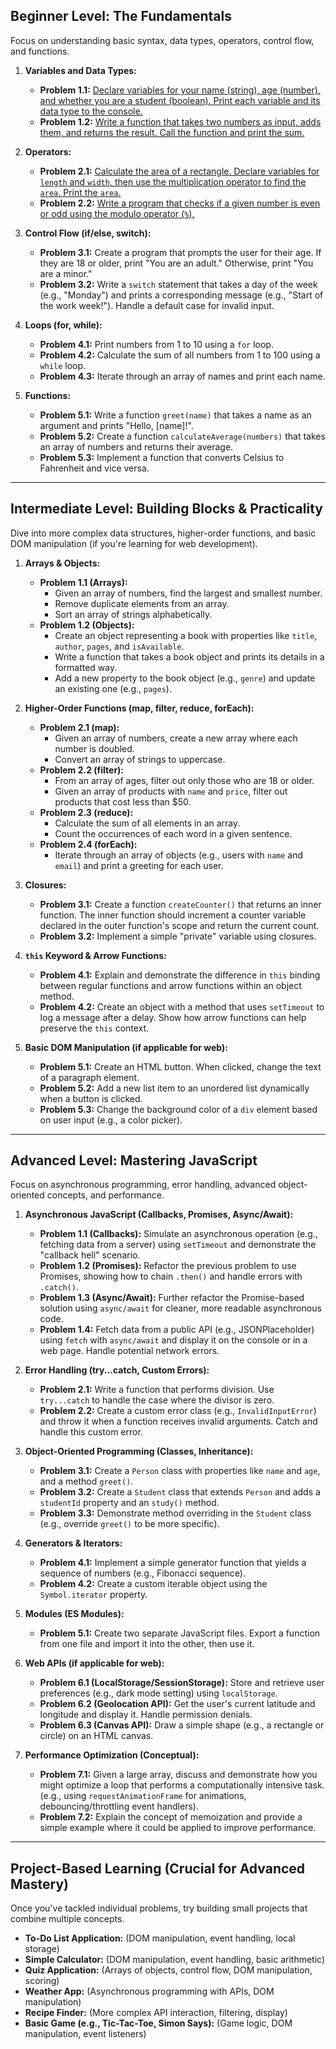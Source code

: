 ## **Beginner Level: The Fundamentals**

Focus on understanding basic syntax, data types, operators, control flow, and functions.

1. **Variables and Data Types:**
    
    - **Problem 1.1:** [Declare variables for your name (string), age (number), and whether you are a student (boolean). Print each variable and its data type to the console.](variable.js)
    - **Problem 1.2:** [Write a function that takes two numbers as input, adds them, and returns the result. Call the function and print the sum.](sum.js)
2. **Operators:**
    
    - **Problem 2.1:** [Calculate the area of a rectangle. Declare variables for `length` and `width`, then use the multiplication operator to find the `area`. Print the `area`.](rect_area.js)
    - **Problem 2.2:** [Write a program that checks if a given number is even or odd using the modulo operator (`%`).](even-odd.js)
3. **Control Flow (if/else, switch):**
    
    - **Problem 3.1:** Create a program that prompts the user for their age. If they are 18 or older, print "You are an adult." Otherwise, print "You are a minor."
    - **Problem 3.2:** Write a `switch` statement that takes a day of the week (e.g., "Monday") and prints a corresponding message (e.g., "Start of the work week!"). Handle a default case for invalid input.
4. **Loops (for, while):**
    
    - **Problem 4.1:** Print numbers from 1 to 10 using a `for` loop.
    - **Problem 4.2:** Calculate the sum of all numbers from 1 to 100 using a `while` loop.
    - **Problem 4.3:** Iterate through an array of names and print each name.
5. **Functions:**
    
    - **Problem 5.1:** Write a function `greet(name)` that takes a name as an argument and prints "Hello, [name]!".
    - **Problem 5.2:** Create a function `calculateAverage(numbers)` that takes an array of numbers and returns their average.
    - **Problem 5.3:** Implement a function that converts Celsius to Fahrenheit and vice versa.

---

## **Intermediate Level: Building Blocks & Practicality**

Dive into more complex data structures, higher-order functions, and basic DOM manipulation (if you're learning for web development).

1. **Arrays & Objects:**
    
    - **Problem 1.1 (Arrays):**
        - Given an array of numbers, find the largest and smallest number.
        - Remove duplicate elements from an array.
        - Sort an array of strings alphabetically.
    - **Problem 1.2 (Objects):**
        - Create an object representing a book with properties like `title`, `author`, `pages`, and `isAvailable`.
        - Write a function that takes a book object and prints its details in a formatted way.
        - Add a new property to the book object (e.g., `genre`) and update an existing one (e.g., `pages`).
2. **Higher-Order Functions (map, filter, reduce, forEach):**
    
    - **Problem 2.1 (map):**
        - Given an array of numbers, create a new array where each number is doubled.
        - Convert an array of strings to uppercase.
    - **Problem 2.2 (filter):**
        - From an array of ages, filter out only those who are 18 or older.
        - Given an array of products with `name` and `price`, filter out products that cost less than $50.
    - **Problem 2.3 (reduce):**
        - Calculate the sum of all elements in an array.
        - Count the occurrences of each word in a given sentence.
    - **Problem 2.4 (forEach):**
        - Iterate through an array of objects (e.g., users with `name` and `email`) and print a greeting for each user.
3. **Closures:**
    
    - **Problem 3.1:** Create a function `createCounter()` that returns an inner function. The inner function should increment a counter variable declared in the outer function's scope and return the current count.
    - **Problem 3.2:** Implement a simple "private" variable using closures.
4. **`this` Keyword & Arrow Functions:**
    
    - **Problem 4.1:** Explain and demonstrate the difference in `this` binding between regular functions and arrow functions within an object method.
    - **Problem 4.2:** Create an object with a method that uses `setTimeout` to log a message after a delay. Show how arrow functions can help preserve the `this` context.
5. **Basic DOM Manipulation (if applicable for web):**
    
    - **Problem 5.1:** Create an HTML button. When clicked, change the text of a paragraph element.
    - **Problem 5.2:** Add a new list item to an unordered list dynamically when a button is clicked.
    - **Problem 5.3:** Change the background color of a `div` element based on user input (e.g., a color picker).

---

## **Advanced Level: Mastering JavaScript**

Focus on asynchronous programming, error handling, advanced object-oriented concepts, and performance.

1. **Asynchronous JavaScript (Callbacks, Promises, Async/Await):**
    
    - **Problem 1.1 (Callbacks):** Simulate an asynchronous operation (e.g., fetching data from a server) using `setTimeout` and demonstrate the "callback hell" scenario.
    - **Problem 1.2 (Promises):** Refactor the previous problem to use Promises, showing how to chain `.then()` and handle errors with `.catch()`.
    - **Problem 1.3 (Async/Await):** Further refactor the Promise-based solution using `async/await` for cleaner, more readable asynchronous code.
    - **Problem 1.4:** Fetch data from a public API (e.g., JSONPlaceholder) using `fetch` with `async/await` and display it on the console or in a web page. Handle potential network errors.
2. **Error Handling (try...catch, Custom Errors):**
    
    - **Problem 2.1:** Write a function that performs division. Use `try...catch` to handle the case where the divisor is zero.
    - **Problem 2.2:** Create a custom error class (e.g., `InvalidInputError`) and throw it when a function receives invalid arguments. Catch and handle this custom error.
3. **Object-Oriented Programming (Classes, Inheritance):**
    
    - **Problem 3.1:** Create a `Person` class with properties like `name` and `age`, and a method `greet()`.
    - **Problem 3.2:** Create a `Student` class that extends `Person` and adds a `studentId` property and an `study()` method.
    - **Problem 3.3:** Demonstrate method overriding in the `Student` class (e.g., override `greet()` to be more specific).
4. **Generators & Iterators:**
    
    - **Problem 4.1:** Implement a simple generator function that yields a sequence of numbers (e.g., Fibonacci sequence).
    - **Problem 4.2:** Create a custom iterable object using the `Symbol.iterator` property.
5. **Modules (ES Modules):**
    
    - **Problem 5.1:** Create two separate JavaScript files. Export a function from one file and import it into the other, then use it.
6. **Web APIs (if applicable for web):**
    
    - **Problem 6.1 (LocalStorage/SessionStorage):** Store and retrieve user preferences (e.g., dark mode setting) using `localStorage`.
    - **Problem 6.2 (Geolocation API):** Get the user's current latitude and longitude and display it. Handle permission denials.
    - **Problem 6.3 (Canvas API):** Draw a simple shape (e.g., a rectangle or circle) on an HTML canvas.
7. **Performance Optimization (Conceptual):**
    
    - **Problem 7.1:** Given a large array, discuss and demonstrate how you might optimize a loop that performs a computationally intensive task. (e.g., using `requestAnimationFrame` for animations, debouncing/throttling event handlers).
    - **Problem 7.2:** Explain the concept of memoization and provide a simple example where it could be applied to improve performance.

---

## **Project-Based Learning (Crucial for Advanced Mastery)**

Once you've tackled individual problems, try building small projects that combine multiple concepts.

- **To-Do List Application:** (DOM manipulation, event handling, local storage)
- **Simple Calculator:** (DOM manipulation, event handling, basic arithmetic)
- **Quiz Application:** (Arrays of objects, control flow, DOM manipulation, scoring)
- **Weather App:** (Asynchronous programming with APIs, DOM manipulation)
- **Recipe Finder:** (More complex API interaction, filtering, display)
- **Basic Game (e.g., Tic-Tac-Toe, Simon Says):** (Game logic, DOM manipulation, event listeners)